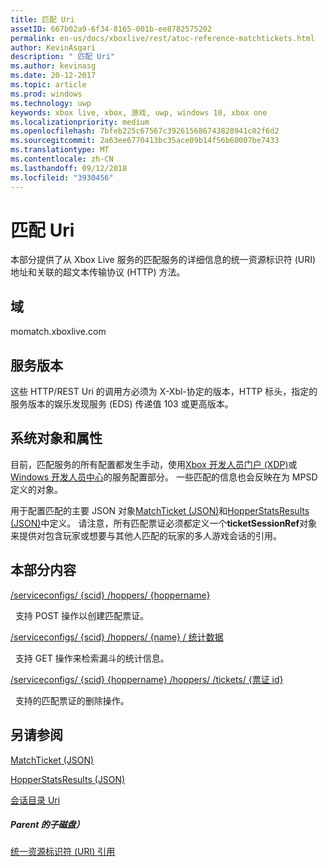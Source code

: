 ```yaml
---
title: 匹配 Uri
assetID: 667b02a9-6f34-8165-001b-ee8782575202
permalink: en-us/docs/xboxlive/rest/atoc-reference-matchtickets.html
author: KevinAsgari
description: " 匹配 Uri"
ms.author: kevinasg
ms.date: 20-12-2017
ms.topic: article
ms.prod: windows
ms.technology: uwp
keywords: xbox live, xbox, 游戏, uwp, windows 10, xbox one
ms.localizationpriority: medium
ms.openlocfilehash: 7bfeb225c67567c392615686743828941c02f6d2
ms.sourcegitcommit: 2a63ee6770413bc35ace09b14f56b60007be7433
ms.translationtype: MT
ms.contentlocale: zh-CN
ms.lasthandoff: 09/12/2018
ms.locfileid: "3930456"
---
```

# <a name="matchmaking-uris"></a>匹配 Uri
 
本部分提供了从 Xbox Live 服务的匹配服务的详细信息的统一资源标识符 (URI) 地址和关联的超文本传输协议 (HTTP) 方法。 
 
<a id="ID4E6"></a>

 
## <a name="domain"></a>域
momatch.xboxlive.com  
<a id="ID4EEB"></a>

 
## <a name="service-version"></a>服务版本
 
这些 HTTP/REST Uri 的调用方必须为 X-Xbl-协定的版本，HTTP 标头，指定的服务版本的娱乐发现服务 (EDS) 传递值 103 或更高版本。 
  
<a id="ID4ELB"></a>

 
## <a name="system-objects-and-properties"></a>系统对象和属性
 
目前，匹配服务的所有配置都发生手动，使用[Xbox 开发人员门户 (XDP)](https://xdp.xboxlive.com)或[Windows 开发人员中心](https://partner.microsoft.com/dashboard/windows/overview)的服务配置部分。 一些匹配的信息也会反映在为 MPSD 定义的对象。 
 
用于配置匹配的主要 JSON 对象[MatchTicket (JSON)](../../json/json-matchticket.md)和[HopperStatsResults (JSON)](../../json/json-hopperstatsresults.md)中定义。 请注意，所有匹配票证必须都定义一个**ticketSessionRef**对象来提供对包含玩家或想要与其他人匹配的玩家的多人游戏会话的引用。 
  
<a id="ID4EBC"></a>

 
## <a name="in-this-section"></a>本部分内容

[/serviceconfigs/ {scid} /hoppers/ {hoppername}](uri-serviceconfigsscidhoppershoppername.md)

&nbsp;&nbsp;支持 POST 操作以创建匹配票证。 

[/serviceconfigs/ {scid} /hoppers/ {name} / 统计数据](uri-serviceconfigsscidhoppershoppernamestats.md)

&nbsp;&nbsp;支持 GET 操作来检索漏斗的统计信息。

[/serviceconfigs/ {scid} {hoppername} /hoppers/ /tickets/ {票证 id}](uri-scidhoppernameticketid.md)

&nbsp;&nbsp;支持的匹配票证的删除操作。
 
<a id="ID4ENC"></a>

 
## <a name="see-also"></a>另请参阅
 
<a id="ID4EPC"></a>

   [MatchTicket (JSON)](../../json/json-matchticket.md)

 [HopperStatsResults (JSON)](../../json/json-hopperstatsresults.md)

 [会话目录 Uri](../sessiondirectory/atoc-reference-sessiondirectory.md)

  
<a id="ID4E2C"></a>

 
##### <a name="parent"></a>Parent 的子磁盘） 

[统一资源标识符 (URI) 引用](../atoc-xboxlivews-reference-uris.md)

   